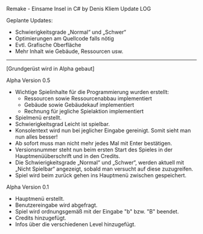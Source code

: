 ﻿Remake - Einsame Insel in C# by Denis Kliem 
Update LOG

Geplante Updates:
- Schwierigkeitsgrade „Normal“ und „Schwer“
- Optimierungen am Quellcode falls nötig 
- Evtl. Grafische Oberfläche
- Mehr Inhalt wie Gebäude, Ressourcen usw.

----------------------------------------------------
[Grundgerüst wird in Alpha gebaut]

Alpha Version 0.5
- Wichtige Spielinhalte für die Programmierung wurden erstellt:
	- Ressourcen sowie Ressourcenabbau implementiert
	- Gebäude sowie Gebäudekauf implementiert
	- Rechnung für jegliche Spielaktion implementiert
- Spielmenü erstellt.
- Schwierigkeitsgrad Leicht ist spielbar.
- Konsolentext wird nun bei jeglicher Eingabe gereinigt. Somit sieht man nun alles besser!
- Ab sofort muss man nicht mehr jedes Mal mit Enter bestätigen.
- Versionsnummer steht nun beim ersten Start des Spieles in der Hauptmenüüberschrift und in den Credits.
- Die Schwierigkeitsgrade „Normal“ und „Schwer“, werden aktuell mit „Nicht Spielbar“ angezeigt, sobald man versucht auf diese zuzugreifen.
- Spiel wird beim zurück gehen ins Hauptmenü zwischen gespeichert.


Alpha Version 0.1
- Hauptmenü erstellt.
- Benutzereingabe wird abgefragt.
- Spiel wird ordnungsgemäß mit der Eingabe "b" bzw. "B" beendet.
- Credits hinzugefügt.
- Infos über die verschiedenen Level hinzugefügt.
